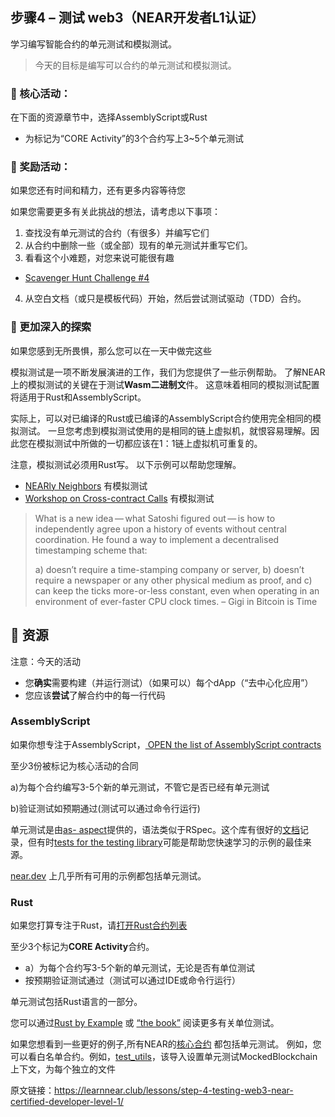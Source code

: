 ## 步骤4 – 测试 web3（NEAR开发者L1认证）
学习编写智能合约的单元测试和模拟测试。

> 今天的目标是编写可以合约的单元测试和模拟测试。

### :green_book: 核心活动：
在下面的资源章节中，选择AssemblyScript或Rust
* 为标记为“CORE Activity”的3个合约写上3~5个单元测试

### :blue_book: 奖励活动：
如果您还有时间和精力，还有更多内容等待您

如果您需要更多有关此挑战的想法，请考虑以下事项：
1. 查找没有单元测试的合约（有很多）并编写它们
2. 从合约中删除一些（或全部）现有的单元测试并重写它们。
3. 看看这个小难题，对您来说可能很有趣
* [Scavenger Hunt Challenge #4](https://hackmd.io/@nearly-learning/hunt-04)
4. 从空白文档（或只是模板代码）开始，然后尝试测试驱动（TDD）合约。


### :orange_book: 更加深入的探索
如果您感到无所畏惧，那么您可以在一天中做完这些

模拟测试是一项不断发展演进的工作，我们为您提供了一些示例帮助。 了解NEAR上的模拟测试的关键在于测试**Wasm二进制文**件。 这意味着相同的模拟测试配置将适用于Rust和AssemblyScript。

实际上，可以对已编译的Rust或已编译的AssemblyScript合约使用完全相同的模拟测试。 一旦您考虑到模拟测试使用的是相同的链上虚拟机，就恨容易理解。因此您在模拟测试中所做的一切都应该在1：1链上虚拟机可重复的。

注意，模拟测试必须用Rust写。 以下示例可以帮助您理解。
* [NEARly Neighbors](https://learn-near.github.io/nearly-neighbors) 有模拟测试
* [Workshop on Cross-contract Calls](https://bit.ly/near-xcc) 有模拟测试

>What is a new idea — what Satoshi figured out — is how to independently agree upon a history of events without central coordination. He found a way to implement a decentralised timestamping scheme that:
> 
> a) doesn’t require a time-stamping company or server,
> b) doesn’t require a newspaper or any other physical medium as proof, and
> c) can keep the ticks more-or-less constant, even when operating in an environment of ever-faster CPU clock times.
> – Gigi in Bitcoin is Time
>

## :dart: 资源
注意：今天的活动

* 您**确实**需要构建（并运行测试）（如果可以）每个dApp（“去中心化应用”）
* 您应该**尝试**了解合约中的每一行代码

### AssemblyScript
如果你想专注于AssemblyScript，[ OPEN the list of AssemblyScript contracts ](https://airtable.com/shrG4kGx80F55usI4)

至少3份被标记为核心活动的合同

a)为每个合约编写3-5个新的单元测试，不管它是否已经有单元测试

b)验证测试如预期通过(测试可以通过命令行运行)

单元测试是由[as- aspect](https://github.com/jtenner/as-pect)提供的，语法类似于RSpec。这个库有很好的[文档](https://tenner-joshua.gitbook.io/as-pect/)记录，但有时[tests for the testing library](https://github.com/jtenner/as-pect/tree/master/packages/assembly/assembly/__tests__)可能是帮助您快速学习的示例的最佳来源。

[near.dev](https://examples.near.org/) 上几乎所有可用的示例都包括单元测试。
 

### Rust
如果您打算专注于Rust，请[打开Rust合约列表](https://airtable.com/shrY5TMWP96L9wSyP/tblm1quryzSbqBzCK)

至少3个标记为**CORE Activity**合约。
* a）为每个合约写3-5个新的单元测试，无论是否有单位测试
* 按预期验证测试通过（测试可以通过IDE或命令行运行）

单元测试包括Rust语言的一部分。

您可以通过[Rust by Example](https://doc.rust-lang.org/rust-by-example/testing/unit_testing.html) 或 [“the book”](https://doc.rust-lang.org/book/ch11-01-writing-tests.html) 阅读更多有关单位测试。

如果您想看到一些更好的例子,所有NEAR的[核心合约](https://github.com/near/core-contracts) 都包括单元测试。 例如，您可以看白名单合约。例如，[test_utils](https://github.com/near/core-contracts/blob/master/whitelist/src/tests/test_utils.rs#L21)，该导入设置单元测试MockedBlockchain上下文，为每个独立的文件

原文链接：https://learnnear.club/lessons/step-4-testing-web3-near-certified-developer-level-1/